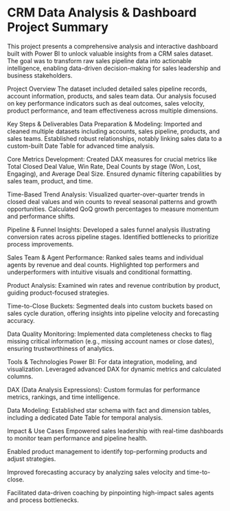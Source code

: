 # CRM Data Analysis & Dashboard Project Summary

This project presents a comprehensive analysis and interactive dashboard built with Power BI to unlock valuable insights from a CRM sales dataset. The goal was to transform raw sales pipeline data into actionable intelligence, enabling data-driven decision-making for sales leadership and business stakeholders.

Project Overview
The dataset included detailed sales pipeline records, account information, products, and sales team data. Our analysis focused on key performance indicators such as deal outcomes, sales velocity, product performance, and team effectiveness across multiple dimensions.

Key Steps & Deliverables
Data Preparation & Modeling:
Imported and cleaned multiple datasets including accounts, sales pipeline, products, and sales teams. Established robust relationships, notably linking sales data to a custom-built Date Table for advanced time analysis.

Core Metrics Development:
Created DAX measures for crucial metrics like Total Closed Deal Value, Win Rate, Deal Counts by stage (Won, Lost, Engaging), and Average Deal Size. Ensured dynamic filtering capabilities by sales team, product, and time.

Time-Based Trend Analysis:
Visualized quarter-over-quarter trends in closed deal values and win counts to reveal seasonal patterns and growth opportunities. Calculated QoQ growth percentages to measure momentum and performance shifts.

Pipeline & Funnel Insights:
Developed a sales funnel analysis illustrating conversion rates across pipeline stages. Identified bottlenecks to prioritize process improvements.

Sales Team & Agent Performance:
Ranked sales teams and individual agents by revenue and deal counts. Highlighted top performers and underperformers with intuitive visuals and conditional formatting.

Product Analysis:
Examined win rates and revenue contribution by product, guiding product-focused strategies.

Time-to-Close Buckets:
Segmented deals into custom buckets based on sales cycle duration, offering insights into pipeline velocity and forecasting accuracy.

Data Quality Monitoring:
Implemented data completeness checks to flag missing critical information (e.g., missing account names or close dates), ensuring trustworthiness of analytics.

Tools & Technologies
Power BI: For data integration, modeling, and visualization. Leveraged advanced DAX for dynamic metrics and calculated columns.

DAX (Data Analysis Expressions): Custom formulas for performance metrics, rankings, and time intelligence.

Data Modeling: Established star schema with fact and dimension tables, including a dedicated Date Table for temporal analysis.

Impact & Use Cases
Empowered sales leadership with real-time dashboards to monitor team performance and pipeline health.

Enabled product management to identify top-performing products and adjust strategies.

Improved forecasting accuracy by analyzing sales velocity and time-to-close.

Facilitated data-driven coaching by pinpointing high-impact sales agents and process bottlenecks.
